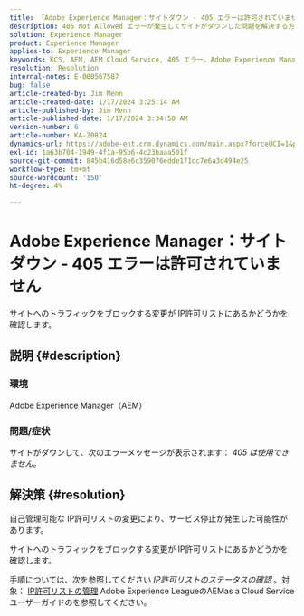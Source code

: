 ```yaml
---
title: 「Adobe Experience Manager：サイトダウン - 405 エラーは許可されていません」
description: 405 Not Allowed エラーが発生してサイトがダウンした問題を解決する方法を説明します。
solution: Experience Manager
product: Experience Manager
applies-to: Experience Manager
keywords: KCS, AEM, AEM Cloud Service, 405 エラー，Adobe Experience Manager. サイトダウン、トラブルシューティング
resolution: Resolution
internal-notes: E-000567587
bug: false
article-created-by: Jim Menn
article-created-date: 1/17/2024 3:25:14 AM
article-published-by: Jim Menn
article-published-date: 1/17/2024 3:34:50 AM
version-number: 6
article-number: KA-20824
dynamics-url: https://adobe-ent.crm.dynamics.com/main.aspx?forceUCI=1&pagetype=entityrecord&etn=knowledgearticle&id=07867202-e8b4-ee11-a569-6045bd006268
exl-id: 1a63b704-1949-4f1a-95b6-4c23baaa501f
source-git-commit: 845b416d58e6c359076edde171dc7e6a3d494e25
workflow-type: tm+mt
source-wordcount: '150'
ht-degree: 4%

---
```


# Adobe Experience Manager：サイトダウン - 405 エラーは許可されていません


サイトへのトラフィックをブロックする変更が IP許可リストにあるかどうかを確認します。

## 説明 {#description}


### 環境

Adobe Experience Manager（AEM）



### 問題/症状

サイトがダウンして、次のエラーメッセージが表示されます： *405 は使用できません。*


## 解決策 {#resolution}


自己管理可能な IP許可リストの変更により、サービス停止が発生した可能性があります。

サイトへのトラフィックをブロックする変更が IP許可リストにあるかどうかを確認します。

手順については、次を参照してください *IP許可リストのステータスの確認* 。対象： [IP許可リストの管理](https://experienceleague.adobe.com/docs/experience-manager-cloud-service/content/implementing/using-cloud-manager/ip-allow-lists/managing-ip-allow-lists.html?lang=en) Adobe Experience LeagueのAEMas a Cloud Serviceユーザーガイドのを参照してください。
